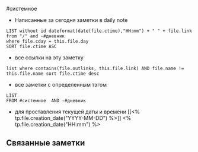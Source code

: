 

#системное 
- Написанные за сегодня заметки в daily note
```dataview
LIST without id dateformat(date(file.ctime),"HH:mm") + " " + file.link from "/" and -#дневник 
where file.cday = this.file.day
SORT file.ctime ASC
```

- все ссылки на эту заметку
```dataview
list where contains(file.outlinks, this.file.link) AND file.name != this.file.name sort file.ctime desc
```
- все заметки с определенным тэгом
```dataview
LIST
FROM #системное  AND -#дневник
```
- для проставления текущей даты и времени 
  [[<% tp.file.creation_date("YYYY-MM-DD") %>]] <% tp.file.creation_date("HH:mm") %>
















## Связанные заметки

